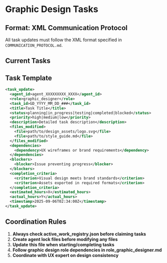 # Graphic Design Tasks

## Format: XML Communication Protocol
All task updates must follow the XML format specified in `COMMUNICATION_PROTOCOL.md`.

## Current Tasks

<!-- No active graphic design tasks -->

## Task Template
```xml
<task_update>
  <agent_id>agent_XXXXXXXXX_XXXX</agent_id>
  <role>graphic_designer</role>
  <task_id>GD_YYYY_MM_DD_###</task_id>
  <title>Task Title</title>
  <status>planning|in_progress|testing|completed|blocked</status>
  <priority>high|medium|low</priority>
  <description>Detailed task description</description>
  <files_modified>
    <file>path/to/design_assets/logo.svg</file>
    <file>path/to/style_guide.md</file>
  </files_modified>
  <dependencies>
    <dependency>UX wireframes or brand requirements</dependency>
  </dependencies>
  <blockers>
    <blocker>Issue preventing progress</blocker>
  </blockers>
  <completion_criteria>
    <criterion>Visual design meets brand standards</criterion>
    <criterion>Assets exported in required formats</criterion>
  </completion_criteria>
  <estimated_hours>X</estimated_hours>
  <actual_hours>Y</actual_hours>
  <timestamp>2025-09-06T02:34:00Z</timestamp>
</task_update>
```

## Coordination Rules

1. **Always check active_work_registry.json before claiming tasks**
2. **Create agent lock files before modifying any files**
3. **Update this file when starting/completing tasks**
4. **Follow graphic design role dependencies in role_graphic_designer.md**
5. **Coordinate with UX expert on design consistency**